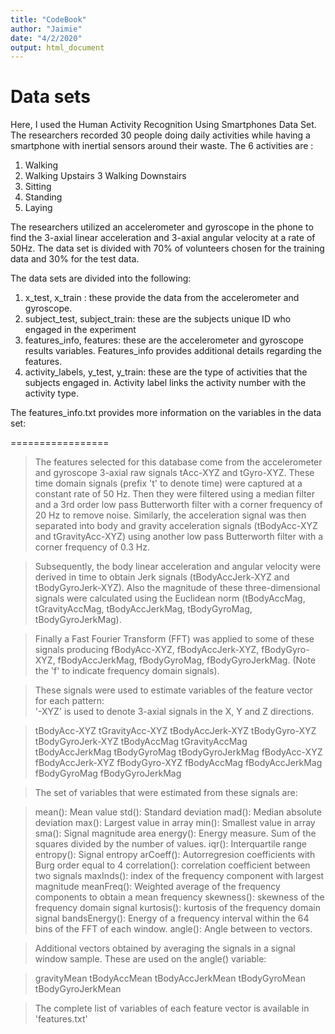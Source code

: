 ```yaml
---
title: "CodeBook"
author: "Jaimie"
date: "4/2/2020"
output: html_document
---
```


# Data sets
Here, I used the Human Activity Recognition Using Smartphones Data Set.
The researchers recorded 30 people doing daily activities while having a smartphone with inertial sensors around their waste.
The 6 activities are : 
1. Walking
2. Walking Upstairs
3 Walking Downstairs
4. Sitting
5. Standing
6. Laying

The researchers utilized an accelerometer and gyroscope in the phone to find the 3-axial linear acceleration and 3-axial angular velocity at a rate of 50Hz. 
The data set is divided with 70% of volunteers chosen for the training data and 30% for the test data.

The data sets are divided into the following:

1. x_test, x_train : these provide the data from the accelerometer and gyroscope.
3. subject_test, subject_train: these are the subjects unique ID who engaged in the experiment
4. features_info, features: these are the accelerometer and gyroscope results variables. Features_info provides additional details regarding the features.
5. activity_labels, y_test, y_train: these are the type of activities that the subjects engaged in. Activity label links the activity number with the activity type.

The features_info.txt provides more information on the variables in the data set:


=================

>The features selected for this database come from the accelerometer and gyroscope 3-axial raw signals tAcc-XYZ and tGyro-XYZ. These time domain signals (prefix 't' to denote time) were captured at a constant rate of 50 Hz. Then they were filtered using a median filter and a 3rd order low pass Butterworth filter with a corner frequency of 20 Hz to remove noise. Similarly, the acceleration signal was then separated into body and gravity acceleration signals (tBodyAcc-XYZ and tGravityAcc-XYZ) using another low pass Butterworth filter with a corner frequency of 0.3 Hz. 

>Subsequently, the body linear acceleration and angular velocity were derived in time to obtain Jerk signals (tBodyAccJerk-XYZ and tBodyGyroJerk-XYZ). Also the magnitude of these three-dimensional signals were calculated using the Euclidean norm (tBodyAccMag, tGravityAccMag, tBodyAccJerkMag, tBodyGyroMag, tBodyGyroJerkMag). 

>Finally a Fast Fourier Transform (FFT) was applied to some of these signals producing fBodyAcc-XYZ, fBodyAccJerk-XYZ, fBodyGyro-XYZ, fBodyAccJerkMag, fBodyGyroMag, fBodyGyroJerkMag. (Note the 'f' to indicate frequency domain signals). 

>These signals were used to estimate variables of the feature vector for each pattern:  
'-XYZ' is used to denote 3-axial signals in the X, Y and Z directions.

>tBodyAcc-XYZ
tGravityAcc-XYZ
tBodyAccJerk-XYZ
tBodyGyro-XYZ
tBodyGyroJerk-XYZ
tBodyAccMag
tGravityAccMag
tBodyAccJerkMag
tBodyGyroMag
tBodyGyroJerkMag
fBodyAcc-XYZ
fBodyAccJerk-XYZ
fBodyGyro-XYZ
fBodyAccMag
fBodyAccJerkMag
fBodyGyroMag
fBodyGyroJerkMag

>The set of variables that were estimated from these signals are: 

>mean(): Mean value
std(): Standard deviation
mad(): Median absolute deviation 
max(): Largest value in array
min(): Smallest value in array
sma(): Signal magnitude area
energy(): Energy measure. Sum of the squares divided by the number of values. 
iqr(): Interquartile range 
entropy(): Signal entropy
arCoeff(): Autorregresion coefficients with Burg order equal to 4
correlation(): correlation coefficient between two signals
maxInds(): index of the frequency component with largest magnitude
meanFreq(): Weighted average of the frequency components to obtain a mean frequency
skewness(): skewness of the frequency domain signal 
kurtosis(): kurtosis of the frequency domain signal 
bandsEnergy(): Energy of a frequency interval within the 64 bins of the FFT of each window.
angle(): Angle between to vectors.

>Additional vectors obtained by averaging the signals in a signal window sample. These are used on the angle() variable:

>gravityMean
tBodyAccMean
tBodyAccJerkMean
tBodyGyroMean
tBodyGyroJerkMean

>The complete list of variables of each feature vector is available in 'features.txt'

